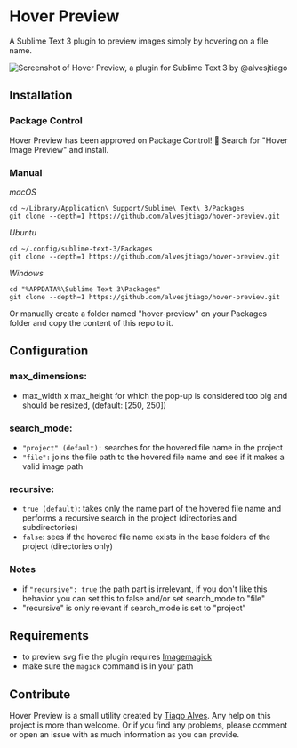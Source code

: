 # Hover Preview

A Sublime Text 3 plugin to preview images simply by hovering on a file name.

![Screenshot of Hover Preview, a plugin for Sublime Text 3 by @alvesjtiago](http://i.imgur.com/cNt8Kv5.jpg)

## Installation

### Package Control

Hover Preview has been approved on Package Control! 🎉
Search for "Hover Image Preview" and install.

### Manual

_macOS_
```
cd ~/Library/Application\ Support/Sublime\ Text\ 3/Packages
git clone --depth=1 https://github.com/alvesjtiago/hover-preview.git
```

_Ubuntu_
```
cd ~/.config/sublime-text-3/Packages
git clone --depth=1 https://github.com/alvesjtiago/hover-preview.git
```

_Windows_
```
cd "%APPDATA%\Sublime Text 3\Packages"
git clone --depth=1 https://github.com/alvesjtiago/hover-preview.git
```

Or manually create a folder named "hover-preview" on your Packages folder and copy the content of this repo to it.

## Configuration

### max_dimensions:

- max\_width x max\_height for which the pop-up is considered too big and should be resized, (default: [250, 250])

### search_mode: 

- `"project" (default):` searches for the hovered file name in the project
- `"file":` joins the file path to the hovered file name and see if it makes a valid image path

### recursive:

- `true (default)`: takes only the name part of the hovered file name and performs a recursive search in the project (directories and subdirectories)
- `false`: sees if the hovered file name exists in the base folders of the project (directories only)

### Notes

- if `"recursive": true` the path part is irrelevant, if you don't like this behavior you can set this to false and/or set search_mode to "file"
- "recursive" is only relevant if search_mode is set to "project"

## Requirements

- to preview svg file the plugin requires [Imagemagick](https://www.imagemagick.org/script/download.php)
- make sure the `magick` command is in your path


## Contribute

Hover Preview is a small utility created by [Tiago Alves](https://twitter.com/alvesjtiago).
Any help on this project is more than welcome. Or if you find any problems, please comment or open an issue with as much information as you can provide.
